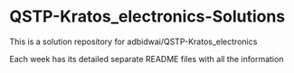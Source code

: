 # QSTP-Kratos_electronics-Solutions

This is a solution repository for adbidwai/QSTP-Kratos_electronics

Each week has its detailed separate README files with all the information
